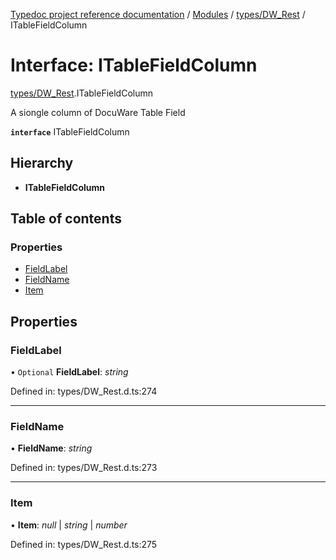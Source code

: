 [Typedoc project reference documentation](../README.md) / [Modules](../modules.md) / [types/DW_Rest](../modules/types_dw_rest.md) / ITableFieldColumn

# Interface: ITableFieldColumn

[types/DW_Rest](../modules/types_dw_rest.md).ITableFieldColumn

A siongle column of DocuWare Table Field

**`interface`** ITableFieldColumn

## Hierarchy

* **ITableFieldColumn**

## Table of contents

### Properties

- [FieldLabel](types_dw_rest.itablefieldcolumn.md#fieldlabel)
- [FieldName](types_dw_rest.itablefieldcolumn.md#fieldname)
- [Item](types_dw_rest.itablefieldcolumn.md#item)

## Properties

### FieldLabel

• `Optional` **FieldLabel**: *string*

Defined in: types/DW_Rest.d.ts:274

___

### FieldName

• **FieldName**: *string*

Defined in: types/DW_Rest.d.ts:273

___

### Item

• **Item**: *null* \| *string* \| *number*

Defined in: types/DW_Rest.d.ts:275
